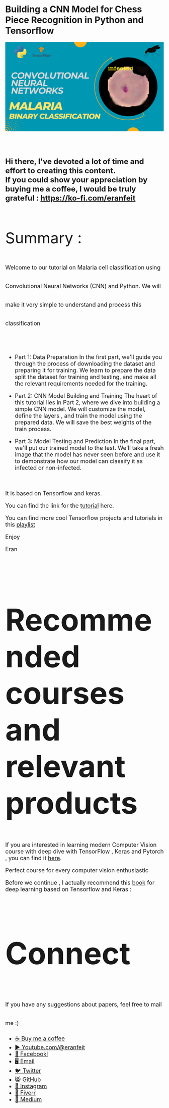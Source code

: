 # Building a CNN Model for Chess Piece Recognition in Python and Tensorflow

<p align="center">
  <img width="800" src="CNN - Malaria.png" "image">
</p>

##
<br/><br/> 

**<font size="5">Hi there,
I've devoted a lot of time and effort to creating this content. <br/> 
If you could show your appreciation by buying me a coffee, I would be truly grateful : https://ko-fi.com/eranfeit**

<br/><br/>
<font size= "7" >
Summary : <br/>


<font size= "4" >
Welcome to our tutorial on Malaria cell classification using Convolutional Neural Networks (CNN) and Python.  We will make it very simple to understand and process this classification 

<br/><br/> 

* Part 1: Data Preparation
In the first part, we'll guide you through the process of downloading the dataset and preparing it for training. We learn to prepare the data split the dataset for training and testing, and make all the relevant requirements needed for the training.

* Part 2: CNN Model Building and Training
The heart of this tutorial lies in Part 2, where we dive into building a simple CNN model. We will customize the model, define the layers , and train the model using the prepared data. We will save the best weights of the train process.

* Part 3: Model Testing and Prediction
In the final part, we'll put our trained model to the test. We'll take a fresh image that the model has never seen before and use it to demonstrate how our model can classify it as infected or non-infected.  
 
<br/><br/> 
It is based on Tensorflow and keras.

You can find the link for the [tutorial](https://youtu.be/WlPuW3GGpQo) here. 

You can find more cool Tensorflow projects and tutorials in this [playlist](https://youtube.com/playlist?list=PLdkryDe59y4Ze9_12JhWu3cs-lOGYwYeD)

Enjoy

Eran
<br/><br/> 

</font>

# Recommended courses and relevant products 
<font size= "4" >

If you are interested in learning modern Computer Vision course with deep dive with TensorFlow , Keras and Pytorch , you can find it [here](http://bit.ly/3HeDy1V).

Perfect course for every computer vision enthusiastic

Before we continue , I actually recommend this [book](https://amzn.to/3STWZ2N) for deep learning based on Tensorflow and Keras : 



</font>

# Connect

<font size= "4" >
If you have any suggestions about papers, feel free to mail me :)

- [☕ Buy me a coffee](https://ko-fi.com/eranfeit)
- [▶️ Youtube.com/@eranfeit](https://www.youtube.com/channel/UCTiWJJhaH6BviSWKLJUM9sg)
- [🐙 Facebookl](https://www.facebook.com/groups/3080601358933585)
- [🖥️ Email](mailto:feitgemel@gmail.com)
- [🐦 Twitter](https://twitter.com/eran_feit )
- [😸 GitHub](https://github.com/feitgemel)
- [📸 Instagram](https://www.instagram.com/eran_feit/)
- [🤝 Fiverr ](https://www.fiverr.com/s/mB3Pbb)
- [📝 Medium ](https://medium.com/@feitgemel)


</font>

